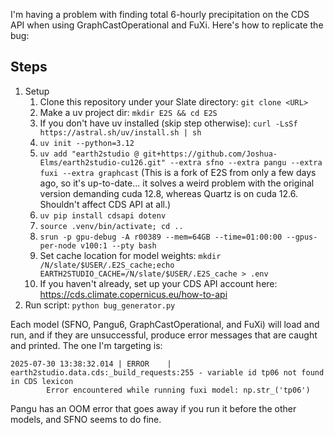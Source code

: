I'm having a problem with finding total 6-hourly precipitation on the CDS API when using GraphCastOperational and FuXi. Here's how to replicate the bug: 

## Steps
1. Setup
    1. Clone this repository under your Slate directory: `git clone <URL>`
    2. Make a uv project dir: `mkdir E2S && cd E2S`
    3. If you don't have uv installed (skip step otherwise): `curl -LsSf https://astral.sh/uv/install.sh | sh`
    4. `uv init --python=3.12`
    5. `uv add "earth2studio @ git+https://github.com/Joshua-Elms/earth2studio-cu126.git" --extra sfno --extra pangu --extra fuxi --extra graphcast` (This is a fork of E2S from only a few days ago, so it's up-to-date... it solves a weird problem with the original version demanding cuda 12.8, whereas Quartz is on cuda 12.6. Shouldn't affect CDS API at all.)
    6. `uv pip install cdsapi dotenv`
    7. `source .venv/bin/activate; cd ..`
    8. `srun -p gpu-debug -A r00389 --mem=64GB --time=01:00:00 --gpus-per-node v100:1 --pty bash`
    9. Set cache location for model weights: `mkdir /N/slate/$USER/.E2S_cache;echo EARTH2STUDIO_CACHE=/N/slate/$USER/.E2S_cache > .env`
    10. If you haven't already, set up your CDS API account here: https://cds.climate.copernicus.eu/how-to-api
2. Run script: `python bug_generator.py`

Each model (SFNO, Pangu6, GraphCastOperational, and FuXi) will load and run, and if they are unsuccessful, produce error messages that are caught and printed. The one I'm targeting is:

```
2025-07-30 13:38:32.014 | ERROR    | earth2studio.data.cds:_build_requests:255 - variable id tp06 not found in CDS lexicon
        Error encountered while running fuxi model: np.str_('tp06')
```

Pangu has an OOM error that goes away if you run it before the other models, and SFNO seems to do fine. 
